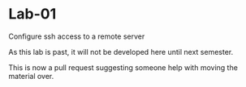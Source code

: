 # Lab-01
Configure ssh access to a remote server

As this lab is past, it will not be developed here until next semester. 


This is now a pull request suggesting someone help with moving the material over. 
